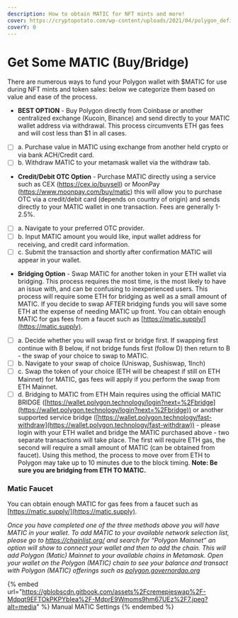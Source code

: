 ```yaml
---
description: How to obtain MATIC for NFT mints and more!
cover: https://cryptopotato.com/wp-content/uploads/2021/04/polygon_defi_cover.jpg
coverY: 0
---
```


# Get Some MATIC (Buy/Bridge)

There are numerous ways to fund your Polygon wallet with $MATIC for use during NFT mints and token sales: below we categorize them based on value and ease of the process.

* **BEST OPTION** - Buy Polygon directly from Coinbase or another centralized exchange (Kucoin, Binance) and send directly to your MATIC wallet address via withdrawal. This process circumvents ETH gas fees and will cost less than $1 in all cases.

<!---->

* [ ] a. Purchase value in MATIC using exchange from another held crypto or via bank ACH/Credit card.
* [ ] b. Withdraw MATIC to your metamask wallet via the withdraw tab.

<!---->

* **Credit/Debit OTC Option** - Purchase MATIC directly using a service such as CEX (https://cex.io/buysell) or MoonPay (https://www.moonpay.com/buy/matic) this will allow you to purchase OTC via a credit/debit card (depends on country of origin) and sends directly to your MATIC wallet in one transaction. Fees are generally 1-2.5%.

<!---->

* [ ] a. Navigate to your preferred OTC provider.
* [ ] b. Input MATIC amount you would like, input wallet address for receiving, and credit card information.&#x20;
* [ ] c. Submit the transaction and shortly after confirmation MATIC will appear in your wallet.

<!---->

* **Bridging Option** - Swap MATIC for another token in your ETH wallet via bridging. This process requires the most time, is the most likely to have an issue with, and can be confusing to inexperienced users. This process will require some ETH for bridging as well as a small amount of MATIC. If you decide to swap AFTER bridging funds you will save some ETH at the expense of needing MATIC up front. You can obtain enough MATIC for gas fees from a faucet such as [https://matic.supply/](https://matic.supply).

<!---->

* [ ] a. Decide whether you will swap first or bridge first. If swapping first continue with B below, if not bridge funds first (follow D) then return to B - the swap of your choice to swap to MATIC.
* [ ] b. Navigate to your swap of choice (Uniswap, Sushiswap, 1Inch)
* [ ] c. Swap the token of your choice (ETH will be cheapest if still on ETH Mainnet) for MATIC, gas fees will apply if you perform the swap from ETH Mainnet.
* [ ] d. Bridging to MATIC from ETH Main requires using the official MATIC BRIDGE ([https://wallet.polygon.technology/login?next=%2Fbridge](https://wallet.polygon.technology/login?next=%2Fbridge)) or another supported service bridge ([https://wallet.polygon.technology/fast-withdraw](https://wallet.polygon.technology/fast-withdraw)) - please login with your ETH wallet and bridge the MATIC purchased above - two separate transactions will take place. The first will require ETH gas, the second will require a small amount of MATIC (can be obtained from faucet). Using this method, the process to move over from ETH to Polygon may take up to 10 minutes due to the block timing. **Note: Be sure you are bridging from ETH TO MATIC.**

### Matic Faucet

You can obtain enough MATIC for gas fees from a faucet such as [https://matic.supply/](https://matic.supply).

_Once you have completed one of the three methods above you will have MATIC in your wallet. To add MATIC to your available network selection list, please go to https://chainlist.org/ and search for “Polygon Mainnet” an option will show to connect your wallet and then to add the chain. This will add Polygon (Matic) Mainnet to your available chains in Metamask. Open your wallet on the Polygon (MATIC) chain to see your balance and transact with Polygon (MATIC) offerings such as_ [_polygon.governordao.org_ ](https://polygon.governordao.org)_​_

{% embed url="https://gblobscdn.gitbook.com/assets%2Fcremepieswap%2F-Mdpqt9EFTOkPKPYbIea%2F-MdprE9Wmoms9hm67UEz%2F7.jpeg?alt=media" %}
Manual MATIC Settings
{% endembed %}
